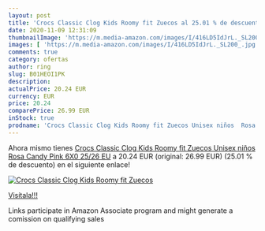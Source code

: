 ```yaml
---
layout: post
title: 'Crocs Classic Clog Kids Roomy fit Zuecos al 25.01 % de descuento'
date: 2020-11-09 12:31:09
thumbnailImage: 'https://m.media-amazon.com/images/I/416LD5IdJrL._SL200_.jpg'
images: [ 'https://m.media-amazon.com/images/I/416LD5IdJrL._SL200_.jpg' ]
comments: true
category: ofertas
author: ring
slug: B01HEOI1PK
description:
actualPrice: 20.24 EUR
currency: EUR
price: 20.24
comparePrice: 26.99 EUR
inStock: true
prodname: 'Crocs Classic Clog Kids Roomy fit Zuecos Unisex niños  Rosa  Candy Pink 6X0   25/26 EU'
---
```


Ahora mismo tienes [Crocs Classic Clog Kids Roomy fit Zuecos Unisex niños  Rosa  Candy Pink 6X0   25/26 EU](https://www.amazon.es/dp/B01HEOI1PK/?tag=tolees-21) a 20.24 EUR (original: 26.99 EUR) (25.01 %  de descuento) en el siguiente enlace!

[![Crocs Classic Clog Kids Roomy fit Zuecos](https://m.media-amazon.com/images/I/416LD5IdJrL._SL200_.jpg)](https://www.amazon.es/dp/B01HEOI1PK/?tag=tolees-21)

[Visítala!!!](https://www.amazon.es/dp/B01HEOI1PK/?tag=tolees-21)

Links participate in Amazon Associate program and might generate a comission on qualifying sales
